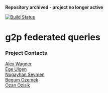 **Repository archived - project no longer active**

[![Build Status](https://travis-ci.org/ahwagner/g2p-federated.svg?branch=master)](https://travis-ci.org/ahwagner/g2p-federated)
# g2p federated queries

### Project Contacts
[Alex Wagner](https://github.com/ahwagner)  
[Ege Ulgen](https://github.com/egeulgen)  
[Nogayhan Seymen](https://github.com/nogay)  
[Begum Ozemek](https://github.com/begumo)  
[Ozan Ozisik](https://github.com/ozanozisik)
